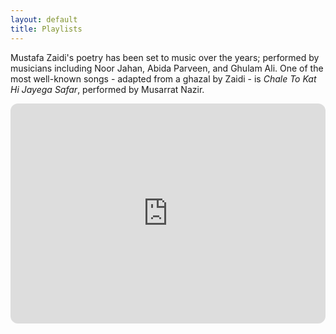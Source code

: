 ```yaml
---
layout: default
title: Playlists
---
```


Mustafa Zaidi's poetry has been set to music over the years; performed by musicians including Noor Jahan, Abida Parveen, and Ghulam Ali. One of the most well-known songs - adapted from a ghazal by Zaidi - is *Chale To Kat Hi Jayega Safar*, performed by Musarrat Nazir. 


<iframe style="border-radius:12px" src="https://open.spotify.com/embed/playlist/6C4U99K0VVGntDzV6tzEQY?utm_source=generator" width="100%" height="352" frameBorder="0" allowfullscreen="" allow="autoplay; clipboard-write; encrypted-media; fullscreen; picture-in-picture" loading="lazy"></iframe>